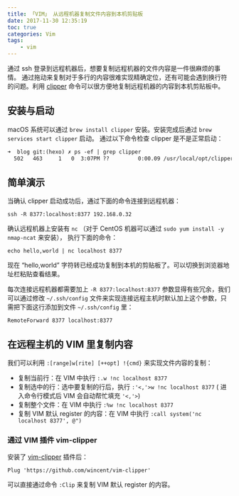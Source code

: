 ```yaml
---
title: 「VIM」 从远程机器复制文件内容到本机剪贴板
date: 2017-11-30 12:35:19
toc: true
categories: Vim
tags:
    - vim
---
```


通过 ssh 登录到远程机器后，想要复制远程机器的文件内容是一件很麻烦的事情。
通过拖动来复制对于多行的内容很难实现精确定位，还有可能会遇到换行符的问题。利用
[clipper](https://github.com/wincent/clipper) 命令可以很方便地复制远程机器的内容到本机剪贴板中。

<!--more-->

## 安装与启动

macOS 系统可以通过 `brew install clipper` 安装。安装完成后通过 `brew services start clipper` 启动。
通过以下命令检查 clipper 是不是正常启动：

```txt
➜  blog git:(hexo) ✗ ps -ef | grep clipper
  502   463     1   0  3:07PM ??         0:00.09 /usr/local/opt/clipper/bin/clipper
```

## 简单演示

当确认 clipper 启动成功后，通过下面的命令连接到远程机器：

```shell
ssh -R 8377:localhost:8377 192.168.0.32
```

确认远程机器上安装有 `nc` （对于 CentOS 机器可以通过 `sudo yum install -y nmap-ncat` 来安装），
执行下面的命令：

```shell
echo hello,world | nc localhost 8377
```

现在 “hello,world” 字符转已经成功复制到本机的剪贴板了。可以切换到浏览器地址栏粘贴查看结果。

每次连接远程机器都需要加上 `-R 8377:localhost:8377` 参数显得有些冗余，我们可以通过修改 `~/.ssh/config`
文件来实现连接远程主机时默认加上这个参数，只需把下面这行添加到文件 `~/.ssh/config` 里：

```sshconfig
RemoteForward 8377 localhost:8377
```

## 在远程主机的 VIM 里复制内容

我们可以利用 `:[range]w[rite] [++opt] !{cmd}` 来实现文件内容的复制：

- 复制当前行：在 VIM 中执行 `:.w !nc localhost 8377`
- 复制选中的行：选中要复制的行后，执行 `:'<,'>w !nc localhost 8377` ( 进入命令行模式后 VIM 会自动帮忙填充 `'<,'>`)
- 复制整个文件：在 VIM 中执行 `:%w !nc localhost 8377`
- 复制 VIM 默认 register 的内容：在 VIM 中执行 `:call system('nc localhost 8377', @")`

### 通过 VIM 插件 vim-clipper

安装了 [vim-clipper](https://github.com/wincent/vim-clipper) 插件后：

```vim
Plug 'https://github.com/wincent/vim-clipper'
```

可以直接通过命令 `:Clip` 来复制 VIM 默认 register 的内容。

